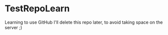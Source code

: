 # TestRepoLearn
Learning to use GitHub
I'll delete this repo later, to avoid taking space on the server ;)
